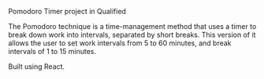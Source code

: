 Pomodoro Timer project in Qualified

The Pomodoro technique is a time-management method that uses a timer to break down work into intervals, separated by short breaks. This version of it allows the user to set work intervals from 5 to 60 minutes, and break intervals of 1 to 15 minutes.

Built using React.